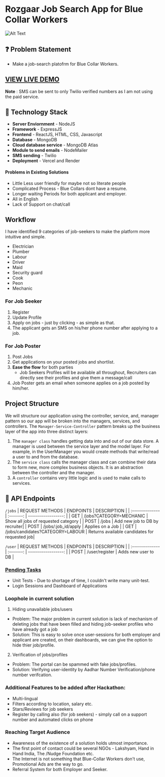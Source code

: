 # Rozgaar Job Search App for Blue Collar Workers

![Alt Text](https://media.giphy.com/media/A8pRmkexvl9jCdzS5D/giphy.gif)

## ❓ Problem Statement

- Make a job-search platofrm for Blue Collar Workers.

## [VIEW LIVE DEMO](https://wage-uplift624.netlify.app/)

**Note** : SMS can be sent to only Twilio verified numbers as I am not using the paid service.

## 🚧 Technology Stack

- **Server Enviornment** - NodeJS
- **Framework** - ExpressJS
- **Frontend** - ReactJS, HTML, CSS, Javascript
- **Database** - MongoDB
- **Cloud database service** - MongoDB Atlas
- **Module to send emails** - NodeMailer
- **SMS sending** - Twilio
- **Deployment** - Vercel and Render


#### Problems in Existing Solutions

- Little Less user friendly for maybe not so literate people
- Complicated Process - Blue Collars dont have a resume.
- Longer waiting Periods for both applicant and employer.
- All in English
- Lack of Support on chat/call

## Workflow

I have identified 9 categories of job-seekers to make the platform more intuitive and simple.

- Electrician
- Plumber
- Labour
- Driver
- Maid
- Security guard
- Cook
- Peon
- Mechanic

### For Job Seeker

1. Register
2. Update Profile
3. Apply on jobs - just by clicking - as simple as that.
4. The applicant gets an SMS on his/her phone number after applying to a job.

### For Job Poster

1. Post Jobs
2. Get applications on your posted jobs and shortlist.
3. **Ease the flow** for both parties
   - Job Seekers Profiles will be available all throughout, Recruiters can directly see their profiles and give them a message/call
4. Job Poster gets an email when someone applies on a job posted by him/her.

## Project Structure

We will structure our application using the controller, service, and, manager pattern so our app will be broken into the managers, services, and controllers. The `Manager-Service-Controller` pattern breaks up the business layer of the app into three distinct layers:

1. The `manager class` handles getting data into and out of our data store. A manager is used between the service layer and the model layer. For example, in the UserManager you would create methods that write/read a user to and from the database.
2. The `service class` calls the manager class and can combine their data to form new, more complex business objects. It is an abstraction between the controller and the manager.
3. A `controller` contains very little logic and is used to make calls to services.

## 🔨 API Endpoints

`/jobs`
| REQUEST METHODS | ENDPOINTS | DESCRIPTION |
| :-------------- | :-------: | ------------------: |
| GET | /jobs?CATEGORY=MECHANIC | Show all jobs of requested category |
| POST | /jobs | Add new job to DB by recruiter|
| POST | /jobs/:job_id/apply | Applies on a Job |
| GET | /jobs/candidates?CATEGORY=LABOUR | Returns available candidates for requested job|

`/user`
| REQUEST METHODS | ENDPOINTS | DESCRIPTION |
| :-------------- | :-------: | ------------------: |
| POST | /user/register | Adds new user to DB |

### [Pending Tasks]()

- Unit Tests - Due to shortage of time, I couldn't write many unit-test.
- Login Sessions and Dashboard of Applications

### Loophole in current solution

1. Hiding unavailable jobs/users

- Problem: The major problem in current solution is lack of mechanism of deleting jobs that have been filled and hiding job-seeker profiles who have already got a job
- Solution: This is easy to solve once user-sessions for both employer and applicant are created, on their
  dashboards, we can give the option to hide thier job/profile.

2. Verification of jobs/profiles

- Problem: The portal can be spammed with fake jobs/profiles.
- Solution: Verifying user-identity by Aadhar Number Verification/phone number verifcation.

### Additional Features to be added after Hackathon:

- Multi-lingual
- Filters according to location, salary etc.
- Stars/Reviews for job seekers
- Register by calling also (for job seekers) - simply call on a support number and automated clicks on phone

### Reaching Target Audience

- Awareness of the existence of a solution holds utmost importance.
- The first point of contact could be several NGOs - Lakshyam, Hand in Hand India, The /Nudge Foundation etc.
- The Internet is not something that Blue-Collar Workers don't use, Promotional Ads are the way to go.
- Referral System for both Employer and Seeker.
